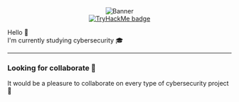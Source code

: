 <div align="center">
  <img title="Banner" src="https://user-images.githubusercontent.com/59340663/158617138-b74b0f5f-7cb3-4c1d-8a3c-549bf3e600e5.png"><br>
    <a href="https://tryhackme.com/p/charB66" target="_blank"><img src="https://i.ibb.co/bLvZGS0/charB66.png" alt="TryHackMe badge"></a>
</div>
    
<p>
  Hello 👋<br>
  I'm currently studying cybersecurity 🎓
</p>

---

### Looking for collaborate 👯
It would be a pleasure to collaborate on every type of cybersecurity project 💪
